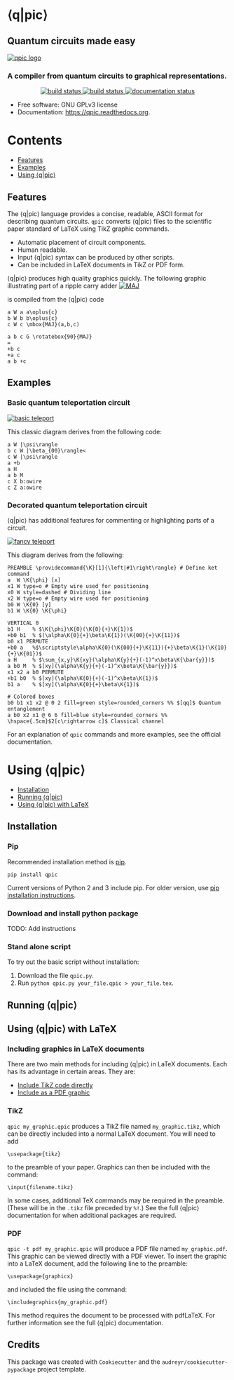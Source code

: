 # ⟨q|pic⟩

## Quantum circuits made easy

[![qpic logo](docs/images/qpic.png)](#features)

### A compiler from quantum circuits to graphical representations.

<p align="center">
    <a href="https://img.shields.io/pypi/v/qpic.svg">
        <img src="https://img.shields.io/pypi/v/qpic.svg"
             alt="build status">
    </a>
    <a href="https://travis-ci.org/SmoothDragon/qpic">
        <img src="https://img.shields.io/travis/qpic/qpic.svg"
             alt="build status">
    </a>
    <a href="https://readthedocs.org/projects/qpic/?badge=latest">
        <img src="https://readthedocs.org/projects/qpic/badge/?version=latest"
             alt="documentation status">
    </a>
</p>

* Free software: GNU GPLv3 license
* Documentation: https://qpic.readthedocs.org.

<!---
.. image:: https://img.shields.io/pypi/v/qpic.svg
        :target: https://pypi.python.org/pypi/qpic

.. image:: https://img.shields.io/travis/SmoothDragon/qpic.svg
        :target: https://travis-ci.org/SmoothDragon/qpic

.. image:: https://readthedocs.org/projects/qpic/badge/?version=latest
        :target: https://readthedocs.org/projects/qpic/?badge=latest
        :alt: Documentation Status
--->
# Contents
* [Features](#features)
* [Examples](#examples)
* [Using ⟨q|pic⟩](#using-qpic)

## Features

The ⟨q|pic⟩ language provides a concise, readable, ASCII format for describing quantum circuits. `qpic` converts ⟨q|pic⟩ files to the scientific paper standard of LaTeX using TikZ graphic commands.

* Automatic placement of circuit components.
* Human readable.
* Input ⟨q|pic⟩ syntax can be produced by other scripts.
* Can be included in LaTeX documents in TikZ or PDF form.

⟨q|pic⟩ produces high quality graphics quickly. The following graphic illustrating part of a ripple carry adder
[![MAJ](docs/images/Adder_CDKM_MAJ.png)](#features)

is compiled from the ⟨q|pic⟩ code

```
a W a a\oplus{c}
b W b b\oplus{c}
c W c \mbox{MAJ}(a,b,c)

a b c G \rotatebox{90}{MAJ}
=
+b c
+a c
a b +c
```

## Examples

### Basic quantum teleportation circuit

[![basic teleport](docs/images/BasicTeleportation.png)](#features)

This classic diagram derives from the following code:

```
a W |\psi\rangle
b c W |\beta_{00}\rangle<
c W |\psi\rangle
a +b
a H
a b M
c X b:owire
c Z a:owire
```

### Decorated quantum teleportation circuit

⟨q|pic⟩ has additional features for commenting or highlighting parts of a circuit. 

[![fancy teleport](docs/images/QuantumTeleportation.png)](#features)

This diagram derives from the following:

```
PREAMBLE \providecommand{\K}[1]{\left|#1\right\rangle} # Define ket command
a  W \K{\phi} [x]
x1 W type=o # Empty wire used for positioning
x0 W style=dashed # Dividing line
x2 W type=o # Empty wire used for positioning
b0 W \K{0} [y]
b1 W \K{0} \K{\phi}

VERTICAL 0
b1 H    % $\K{\phi}\K{0}(\K{0}{+}\K{1})$
+b0 b1  % $(\alpha\K{0}{+}\beta\K{1})(\K{00}{+}\K{11})$
b0 x1 PERMUTE
+b0 a   %$\scriptstyle\alpha\K{0}(\K{00}{+}\K{11}){+}\beta\K{1}(\K{10}{+}\K{01})$
a H     % $\sum_{x,y}\K{xy}(\alpha\K{y}{+}(-1)^x\beta\K{\bar{y}})$
a b0 M  % $[xy](\alpha\K{y}{+}(-1)^x\beta\K{\bar{y}})$
x1 x2 a b0 PERMUTE
+b1 b0  % $[xy](\alpha\K{0}{+}(-1)^x\beta\K{1})$
b1 a    % $[xy](\alpha\K{0}{+}\beta\K{1})$

# Colored boxes
b0 b1 x1 x2 @ 0 2 fill=green style=rounded_corners %% $[qq]$ Quantum entanglement
a b0 x2 x1 @ 6 6 fill=blue style=rounded_corners %% \hspace{.5cm}$2[c\rightarrow c]$ Classical channel
```

For an explanation of `qpic` commands and more examples, see the official documentation.

# Using ⟨q|pic⟩
* [Installation](#installation)
* [Running ⟨q|pic⟩](#running-qpic) 
* [Using ⟨q|pic⟩ with LaTeX](#using-qpic-with-latex)

## Installation

### Pip
Recommended installation method is [pip](https://en.wikipedia.org/wiki/Pip_(package_manager)).

`pip install qpic`

Current versions of Python 2 and 3 include pip. For older version, use [pip installation instructions](https://pip.pypa.io/en/stable/installing/).

### Download and install python package

TODO: Add instructions

### Stand alone script
To try out the basic script without installation:

1. Download the file `qpic.py`. 
1. Run `python qpic.py your_file.qpic > your_file.tex`.

## Running ⟨q|pic⟩ 

## Using ⟨q|pic⟩ with LaTeX 

### Including graphics in LaTeX documents

There are two main methods for including ⟨q|pic⟩ in LaTeX documents. Each has its advantage in certain areas. They are:

* [Include TikZ code directly](#tikz)
* [Include as a PDF graphic](#pdf)
### TikZ
`qpic my_graphic.qpic` produces a TikZ file named `my_graphic.tikz`, which can be directly included into a normal LaTeX document. You will need to add

```
\usepackage{tikz}
```

to the preamble of your paper. Graphics can then be included with the command:

```
\input{filename.tikz}
```

In some cases, additional TeX commands may be required in the preamble.  (These will be in the `.tikz` file preceded by `%!`.)  See the full ⟨q|pic⟩ documentation for when additional packages are required.

### PDF

`qpic -t pdf my_graphic.qpic` will produce a PDF file named `my_graphic.pdf`. This graphic can be viewed directly with a PDF viewer. To insert the graphic into a LaTeX document, add the following line to the preamble:

```
\usepackage{graphicx}
```

and included the file using the command:

```
\includegraphics{my_graphic.pdf}
```

This method requires the document to be processed with pdfLaTeX. For further information see the full ⟨q|pic⟩ documentation.

## Credits

This package was created with `Cookiecutter` and the `audreyr/cookiecutter-pypackage` project template.
